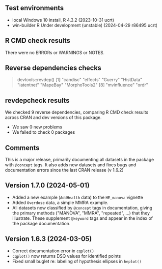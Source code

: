 ## Test environments
* local Windows 10 install, R 4.3.2 (2023-10-31 ucrt)
* win-builder R Under development (unstable) (2024-04-29 r86495 ucrt)

## R CMD check results
There were no ERRORs or WARNINGS or NOTES.

## Reverse dependencies checks

> devtools::revdep()
[1] "candisc"      "effects"      "Guerry"       "HistData"     "latentnet"    "MapeBay"      "MorphoTools2"
[8] "mvinfluence"  "ordr"   

## revdepcheck results

We checked 9 reverse dependencies, comparing R CMD check results across CRAN and dev versions of this package.

 * We saw 0 new problems
 * We failed to check 0 packages


## Comments

This is a major release, primarily documenting all datasets in the package with `@concept` tags.
It also adds new datasets and fixes bugs and documentation errors since the last CRAN release (v 1.6.2)

## Version 1.7.0 (2024-05-01)

* Added a new example (`AddHealth` data) to the `HE_manova` vignette
* Added `Overdose` data, a simple MMRA example.
* All datasets now classified by `@concept` tags in documentation, giving the primary methods ("MANOVA", "MMRA", "repeated", ...) that they illustrate. These supplement `@keyword` tags and appear in the index of the package documentation.

## Version 1.6.3 (2024-03-05)

* Correct documentation error in `cqplot()`
* `cqplot()` now returns DSQ values for identified points
* Fixed small buglet re: labeling of hypothesis ellipses in `heplot()`


